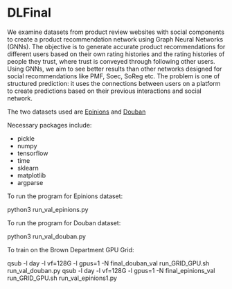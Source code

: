 # DLFinal

We examine datasets from product review websites  with social components to create a product recommendation network using Graph Neural Networks (GNNs). The objective is to generate accurate product recommendations for different users based on their own rating histories and the rating histories of people they trust, where trust is conveyed through following other users. Using GNNs, we aim to see better results than other networks designed for social recommendations like PMF, Soec, SoReg etc. The problem is one of structured prediction: it uses the connections between users on a platform to create predictions based on their previous interactions and social network.

The two datasets used are [Epinions](https://snap.stanford.edu/data/soc-Epinions1.html) and [Douban](https://www.kaggle.com/datasets/fengzhujoey/douban-datasetratingreviewside-information)

Necessary packages include:
  - pickle
  - numpy
  - tensorflow
  - time
  - sklearn
  - matplotlib
  - argparse

To run the program for Epinions dataset:

  python3 run_val_epinions.py

To run the program for Douban dataset:

  python3 run_val_douban.py


To train on the Brown Department GPU Grid:

  qsub -l day -l vf=128G -l gpus=1 -N final_douban_val run_GRID_GPU.sh run_val_douban.py
  qsub -l day -l vf=128G -l gpus=1 -N final_epinions_val run_GRID_GPU.sh run_val_epinions1.py
